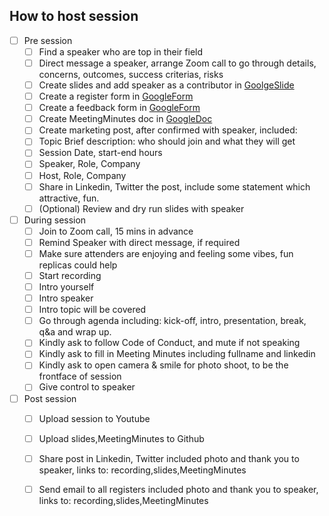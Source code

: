 ## How to host session

- [ ] Pre session
  - [ ] Find a speaker who are top in their field 
  - [ ] Direct message a speaker, arrange Zoom call to go through details, concerns, outcomes, success criterias, risks
  - [ ] Create slides and add speaker as a contributor in [GoolgeSlide](https://docs.google.com/presentation/u/0/)
  - [ ] Create a register form in [GoogleForm](https://docs.google.com/forms/u/0/)
  - [ ] Create a feedback form in [GoogleForm](https://docs.google.com/forms/u/0/)
  - [ ] Create MeetingMinutes doc in [GoogleDoc](https://docs.google.com/document/u/0/)
  - [ ] Create marketing post, after confirmed with speaker, included:
   - [ ] Topic Brief description: who should join and what they will get
   - [ ] Session Date, start-end hours
   - [ ] Speaker, Role, Company
   - [ ] Host, Role, Company 
  - [ ] Share in Linkedin, Twitter the post, include some statement which attractive, fun.
  - [ ] (Optional) Review and dry run slides with speaker
  
- [ ] During session
   - [ ] Join to Zoom call, 15 mins in advance
   - [ ] Remind Speaker with direct message, if required
   - [ ] Make sure attenders are enjoying and feeling some vibes, fun replicas could help
   - [ ] Start recording
   - [ ] Intro yourself
   - [ ] Intro speaker
   - [ ] Intro topic will be covered
   - [ ] Go through agenda including: kick-off, intro, presentation, break, q&a and wrap up.
   - [ ] Kindly ask to follow Code of Conduct, and mute if not speaking
   - [ ] Kindly ask to fill in Meeting Minutes including fullname and linkedin
   - [ ] Kindly ask to open camera & smile for photo shoot, to be the frontface of session
   - [ ] Give control to speaker
       
- [ ] Post session
   - [ ] Upload session to Youtube
   - [ ] Upload slides,MeetingMinutes to Github
   - [ ] Share post in Linkedin, Twitter included photo and thank you to speaker, links to: recording,slides,MeetingMinutes
   - [ ] Send email to all registers included photo and thank you to speaker, links to: recording,slides,MeetingMinutes

